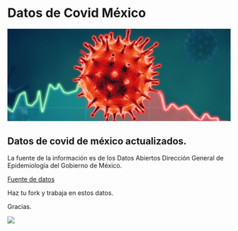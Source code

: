 # Datos de Covid México

<img src="covid-mexico.jpg">

## Datos de covid de méxico actualizados.


La fuente de la información es de los Datos Abiertos Dirección General de Epidemiología del Gobierno de México.

[Fuente de datos](https://www.gob.mx/salud/documentos/datos-abiertos-152127)



Haz tu fork y trabaja en estos datos.


Gracias.

<img src="https://octodex.github.com/images/yaktocat.png" width="200">



